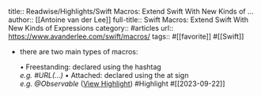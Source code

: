 title:: Readwise/Highlights/Swift Macros: Extend Swift With New Kinds of ...
author:: [[Antoine van der Lee]]
full-title:: Swift Macros: Extend Swift With New Kinds of Expressions
category:: #articles
url:: https://www.avanderlee.com/swift/macros/
tags:: #[[favorite]] #[[Swift]]
- there are two main types of macros:
  
  •   Freestanding: declared using the hashtag  
    *e.g. #URL(…)*
  •   Attached: declared using the at sign  
    *e.g. @Observable* ([View Highlight](https://read.readwise.io/read/01haxgwtd30nx0a5gjr78nh9qb)) #Highlight #[[2023-09-22]]